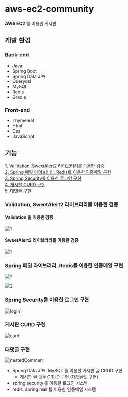 # aws-ec2-community
**AWS EC2** 를 이용한 게시판

## 개발 환경
### Back-end
+ Java
+ Spring Boot
+ Spring Data JPA
+ Querydsl
+ MySQL
+ Redis
+ Gradle

### Front-end
+ Thymeleaf
+ Html
+ Css
+ JavaScript

## 기능

[1. Validation, SweetAlert2 라이브러리를 이용한 검증](#Validation-SweetAlert2-라이브러리를-이용한-검증)  
[2. Spring 메일 라이브러리, Redis를 이용한 인증메일 구현](#Spring-메일-라이브러리-Redis를-이용한-인증메일-구현)  
[3. Spring Security를 이용한 로그인 구현](#Spring-Security를-이용한-로그인-구현)  
[4. 게시판 CURD 구현](#게시판-CURD-구현)  
[5. 대댓글 구현](#대댓글-구현)

### Validation, SweetAlert2 라이브러리를 이용한 검증
#### Validation 을 이용한 검증
![1](https://user-images.githubusercontent.com/48073115/149626917-a6c7f5ba-08d6-4ea9-95ac-22b1d9585366.png)

#### SweetAlert2 라이브러리를 이용한 검증
![1](https://user-images.githubusercontent.com/48073115/149627201-90fbe702-da07-41e7-9599-eb2fc290e4dc.png)

### Spring 메일 라이브러리, Redis를 이용한 인증메일 구현
![1](https://user-images.githubusercontent.com/48073115/149655431-2c5f32d6-7d6c-43b0-a5c6-68c9745872c3.png)

![2](https://user-images.githubusercontent.com/48073115/149655432-9101bade-dad6-4fc1-a952-690e3e09ad8e.png)

### Spring Security를 이용한 로그인 구현
![login1](https://user-images.githubusercontent.com/48073115/149671015-1892566c-97cf-4d23-8856-947b68746e93.gif)

### 게시판 CURD 구현
![curd](https://user-images.githubusercontent.com/48073115/149757958-ee3b083b-8af5-4f83-84f9-0f6dd43a4f47.gif)

### 대댓글 구현
![nestedComment](https://user-images.githubusercontent.com/48073115/149917420-291306a9-ef22-4164-b288-309654b34fd8.gif)

+ Spring Data JPA, MySQL 를 이용한 게시판 글 CRUD 구현
  + 게시판 글 댓글 CRUD 구현 (대댓글도 구현)
+ spring security 를 이용한 로그인 시스템
+ redis, spring mail 를 이용한 인증메일 시스템
